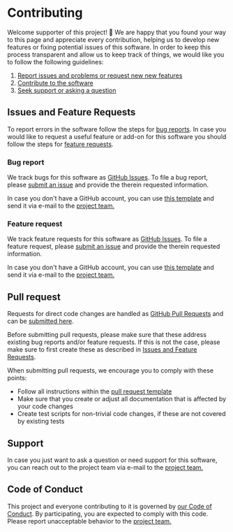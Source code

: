 # Contributing

Welcome supporter of this project! 👋 We are happy that you found your way to this page and appreciate every
contribution, helping us to develop new features or fixing potential issues of this software.
In order to keep this process transparent and allow us to keep track of things, we would like you to follow the
following guidelines:

1. [Report issues and problems or request new new features](#issues-and-feature-requests)
2. [Contribute to the software](#pull-request)
3. [Seek support or asking a question](#support)


## Issues and Feature Requests

To report errors in the software follow the steps for [bug reports](#bug-report). In case you would like to
request a useful feature or add-on for this software you should follow the steps for
[feature requests](#feature-request). 


### Bug report

We track bugs for this software as [GitHub Issues](https://guides.github.com/features/issues/).
To file a bug report, please [submit an issue](#https://github.com/mali-git/POEM_develop/issues/new?assignees=&labels=&template=bug_report.md&title=)
and provide the therein requested information.

In case you don't have a GitHub account, you can use [this template](./ISSUE_TEMPLATE/bug_report.md)
and send it via e-mail to the [project team.](./project_team.md)

    
### Feature request

We track feature requests for this software as [GitHub Issues](https://guides.github.com/features/issues/).
To file a feature request, please [submit an issue](#https://github.com/mali-git/POEM_develop/issues/new?assignees=&labels=&template=feature_request.md&title=)
and provide the therein requested information.

In case you don't have a GitHub account, you can use [this template](./ISSUE_TEMPLATE/feature_request.md)
and send it via e-mail to the [project team.](./project_team.md)


## Pull request

Requests for direct code changes are handled as 
[GitHub Pull Requests](https://help.github.com/articles/about-pull-requests/) and can be
[submitted here](https://github.com/mali-git/POEM_develop/compare).

Before submitting pull requests, please make sure that these address existing bug reports and/or feature requests. If this
is not the case, please make sure to first create these as described in
[Issues and Feature Requests](#issues-and-feature-requests).

When submitting pull requests, we encourage you to comply with these points:
 - Follow all instructions within the [pull request template](./pull_request_template.md)
 - Make sure that you create or adjust all documentation that is affected by your code changes
 - Create test scripts for non-trivial code changes, if these are not covered by existing tests


## Support

In case you just want to ask a question or need support for this software, you can reach out to the project team 
via e-mail to the [project team.](./project_team.md)


## Code of Conduct

This project and everyone contributing to it is governed by
[our Code of Conduct](./CODE_OF_CONDUCT.md).
By participating, you are expected to comply with this code. Please report unacceptable behavior to the
[project team.](./project_team.md)
